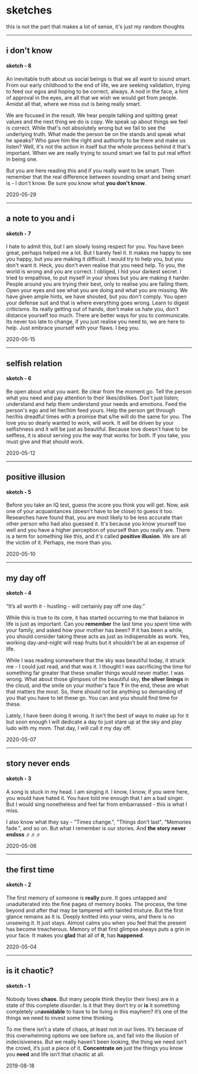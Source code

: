# sketches
this is not the part that makes a lot of sense, it's just my random thoughts

----

## i don't know

#### sketch - 8

An inevitable truth about us social beings is that we all want to sound smart. From our early childhood to the end of life, we are seeking validation, trying to feed our egos and hoping to be correct, always. A nod in the face, a hint of approval in the eyes, are all that we wish we would get from people. Amidst all that, where we miss out is being really smart. 

We are focused in the result. We hear people talking and spitting great values and the next thing we do is copy. We speak up about things we feel is correct. While that's not absolutely wrong but we fail to see the underlying truth. What made the person be on the stands and speak what he speaks? Who gave him the right and authority to be there and make us listen? Well, it's not the action in itself but the whole process behind it that's important. When we are really trying to sound smart we fail to put real effort in being one.

But you are here reading this and if you really want to be smart. Then remember that the real difference between sounding smart and being smart is - I don't know. Be sure you know what **you don't know**.

2020-05-29

----

## a note to you and i

#### sketch - 7

I hate to admit this, but I am slowly losing respect for you. You have been great, perhaps helped me a lot. But I barely feel it. It makes me happy to see you happy, but you are making it difficult. I would try to help you, but you don't want it. Heck, you don't even realise that you need help. To you, the world is wrong and you are correct. I obliged, I hid your darkest secret. I tried to empathise, to put myself in your shoes but you are making it harder. People around you are trying their best, only to realise you are failing them. Open your eyes and see what you are doing and what you are missing. We have given ample hints, we have shouted, but you don't comply. You open your defense suit and that is where everything goes wrong. Learn to digest criticisms. Its really getting out of hands, don't make us hate you, don't distance yourself too much. There are better ways for you to communicate. Its never too late to change, if you just realise you need to, we are here to help. Just embrace yourself with your flaws. I beg you.

2020-05-15

----

## selfish relation

#### sketch - 6

Be open about what you want. Be clear from the moment go. Tell the person what you need and pay attention to their likes/dislikes. Don't just listen; understand and help them understand your needs and emotions. Feed the person's ego and let her/him feed yours. Help the person get through her/his dreadful times with a promise that s/he will do the same for you. The love you so dearly wanted to work, will work. It will be driven by your selfishness and it will be just as beautiful. Because love doesn't have to be selfless, it is about serving you the way that works for both. If you take, you must give and that should work. 

2020-05-12

----

## positive illusion

#### sketch - 5

Before you take an IQ test, guess the score you think you will get. Now, ask one of your acquaintances (doesn't have to be close) to guess it too. Researches have found that, you are most likely to be less accurate than other person who had also guessed it. It's because you know yourself too well and you have a higher perception of yourself than you really are. There is a term for something like this, and it's called **positive illusion**. We are all the victim of it. Perhaps, me more than you.

2020-05-10

----

## my day off

#### sketch - 4

“It’s all worth it - hustling - will certainly pay off one day.”

While this is true to its core, it has started occurring to me that balance in life is just as important. Can you **remember** the last time you spent time with your family, and asked how your mother has been? If it has been a while, you should consider taking these acts as just as indispensible as work. Yes, working day-and-night will reap fruits but it shouldn’t be at an expense of life.

While I was reading somewhere that the sky was beautiful today, it struck me - I could just read, and that was it. I thought I was sacrificing the time for something far greater that these smaller things would never matter. I was wrong. What about those glimpses of the beautiful sky, **the silver linings** in the cloud, and the smile on your mother's face **?** In the end, these are what that matters the most. So, there should not be anything so demanding of you that you have to let these go. You can and you should find time for these.

Lately, I have been doing it wrong. It isn't the best of ways to make up for it but soon enough I will dedicate a day to just stare up at the sky and play ludo with my mom. That day, I will call it my day off.

2020-05-07

----

## story never ends

#### sketch - 3

A song is stuck in my head. I am singing it. I know, I know, if you were here, you would have hated it. You have told me enough that I am a bad singer. But I would sing nonetheless and feel far from embarrassed - this is what I miss.

I also know what they say - "Times change.", "Things don’t last", "Memories fade.", and so on. But what I remember is our stories. 
And **the story never endsss ♬♬♬** 

2020-05-06

----

## the first time

#### sketch - 2

The first memory of someone is **really** pure. It goes untapped and unadulterated into the fine pages of memory books. The process, the time beyond and after that may be tampered with tainted mixture. But the first glance remains as it is. Deeply knitted into your veins, and there is no unsewing it. It just stays. Almost calms you when you feel that the present has become treacherous. Memory of that first glimpse always puts a grin in your face. It makes you **glad** that all of **it**, has **happened**.

2020-05-04

----

## is it chaotic?

#### sketch - 1

Nobody loves **chaos**. But many people think they(or their lives) are in a state of this complete disorder. Is it that they don’t try or **is** it something completely un**avoidable** to have to be living in this mayhem? It’s one of the things we need to invest some time thinking.

To me there isn’t a state of chaos, at least not in our lives. It’s because of this overwhelming options we see before us, and fall into the illusion of indecisiveness. But we really haven’t been looking, the thing we need isn’t the crowd, it’s just a piece of it.
**Concentrate** **on** just the things you know you **need** and life isn’t that chaotic at all.

2019-08-18

